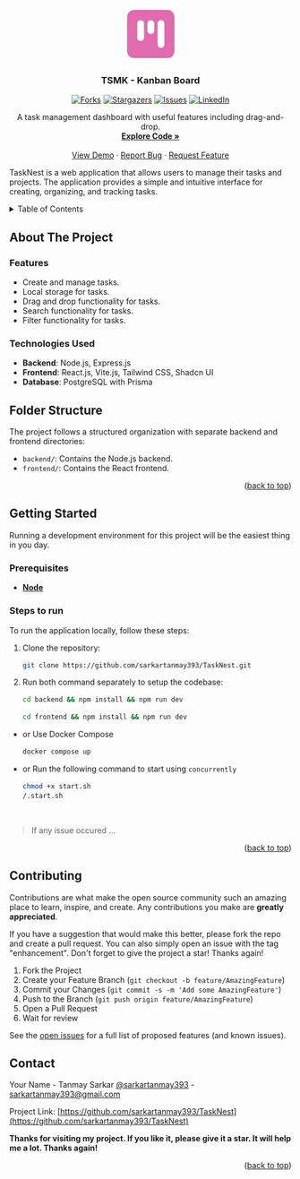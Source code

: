 <a name="readme-top"></a>

<!-- PROJECT LOGO -->
<br />
<div align="center">

  <a href="https://github.com/sarkartanmay393/TaskNest">
    <img src="./frontend/public/logo.png" alt="Logo" width="92" height="92">
  </a>

<h3 align="center">TSMK - Kanban Board</h3>

[![Forks][forks-shield]][forks-url]
[![Stargazers][stars-shield]][stars-url]
[![Issues][issues-shield]][issues-url]
[![LinkedIn][linkedin-shield]][linkedin-url]

<p align="center">
  A task management dashboard with useful features including drag-and-drop.
   <br />
   <a href="https://github.com/sarkartanmay393/TaskNest"><strong>Explore Code »</strong></a>
   <br />
   <br />
   <a href="https://TaskNest.vercel.app" target="_blank" rel="noopener noreferrer" >View Demo</a>
   ·
   <a href="https://github.com/sarkartanmay393/TaskNest/issues">Report Bug</a>
   ·
   <a href="https://github.com/sarkartanmay393/TaskNest/
issues">Request Feature</a>
 </p>
</div>

TaskNest is a web application that allows users to manage their tasks and projects. The application provides a simple and intuitive interface for creating, organizing, and tracking tasks.

<!-- TABLE OF CONTENTS -->
<details>
  <summary>Table of Contents</summary>
  <ol>
    <li>
      <a href="#about-the-project">About The Project</a>
      <ul>
        <li><a href="#features">Feautures</a></li>
      </ul>
      <ul>
        <li><a href="#technologies-i-used">Technologies I Used</a></li>
      </ul>
      <ul>
        <li><a href="#folder-structure">Folder Structure</a></li>
      </ul>
      <ul>
        <li><a href="#screenshots">Screenshots</a></li>
      </ul>
    </li>
    <li>
      <a href="#getting-started">Getting Started</a>
      <ul>
        <li><a href="#prerequisites">Prerequisites</a></li>
        <li><a href="#steps-to-run">Steps to run</a></li>
      </ul>
    </li>
    <li><a href="#contributing">Contributing</a></li>
    <li><a href="#contact">Contact</a></li>
  </ol>
</details>

<!-- ABOUT THE PROJECT -->

## About The Project

### Features

- Create and manage tasks.
- Local storage for tasks.
- Drag and drop functionality for tasks.
- Search functionality for tasks.
- Filter functionality for tasks.

### Technologies Used

- **Backend**: Node.js, Express.js
- **Frontend**: React.js, Vite.js, Tailwind CSS, Shadcn UI
- **Database**: PostgreSQL with Prisma

## Folder Structure

The project follows a structured organization with separate backend and frontend directories:

- `backend/`: Contains the Node.js backend.
- `frontend/`: Contains the React frontend.

<!-- ### Packages I Used

1. "tailwindcss"
2. "vite"
3. "jest"
4. "nodemon"
5. "supertest"
6. "lucid-react"
7. "shadcn/ui" -->


<p align="right">(<a href="#readme-top">back to top</a>)</p>

<!-- GETTING STARTED -->

## Getting Started

Running a development environment for this project will be the easiest thing in you day.

### Prerequisites

- [**Node**](https://nodejs.org/en/)

### Steps to run

To run the application locally, follow these steps:

1. Clone the repository:

   ```bash
   git clone https://github.com/sarkartanmay393/TaskNest.git
   ```

2. Run both command separately to setup the codebase:

   ```bash
   cd backend && npm install && npm run dev
   ```

   ```bash
   cd frontend && npm install && npm run dev
   ```

- or Use Docker Compose

  ```bash
  docker compose up
  ```

- or Run the following command to start using `concurrently`

  ```zsh
  chmod +x start.sh
  /.start.sh
  ```

<br />

> If any issue occured ...

<p align="right">(<a href="#readme-top">back to top</a>)</p>

<!-- CONTRIBUTING -->

## Contributing

Contributions are what make the open source community such an amazing place to learn, inspire, and create. Any contributions you make are **greatly appreciated**.

If you have a suggestion that would make this better, please fork the repo and create a pull request. You can also simply open an issue with the tag "enhancement".
Don't forget to give the project a star! Thanks again!

1. Fork the Project
2. Create your Feature Branch (`git checkout -b feature/AmazingFeature`)
3. Commit your Changes (`git commit -s -m 'Add some AmazingFeature'`)
4. Push to the Branch (`git push origin feature/AmazingFeature`)
5. Open a Pull Request
6. Wait for review

See the [open issues](https://github.com/sarkartanmay393/TaskNest/issues) for a full list of proposed features (and known issues).

<!-- CONTACT -->

## Contact

Your Name - Tanmay Sarkar [@sarkartanmay393](https://twitter.com/sarkartanmay393) - [sarkartanmay393@gmail.com](mailto:sarkartanmay393@gmail.com)

Project Link: [https://github.com/sarkartanmay393/TaskNest](https://github.com/sarkartanmay393/TaskNest)

**Thanks for visiting my project. If you like it, please give it a star. It will help me a lot. Thanks again!**

<p align="right">(<a href="#readme-top">back to top</a>)</p>

<!-- MARKDOWN LINKS & IMAGES -->
<!-- https://www.markdownguide.org/basic-syntax/#reference-style-links -->

[forks-shield]: https://img.shields.io/github/forks/sarkartanmay393/CryptoConvert.svg?style=for-the-badge
[forks-url]: https://github.com/sarkartanmay393/TaskNest/network/members
[stars-shield]: https://img.shields.io/github/stars/sarkartanmay393/CryptoConvert.svg?style=for-the-badge
[stars-url]: https://github.com/sarkartanmay393/TaskNest/stargazers
[issues-shield]: https://img.shields.io/github/issues/sarkartanmay393/CryptoConvert.svg?style=for-the-badge
[issues-url]: https://github.com/sarkartanmay393/TaskNest/issues
[linkedin-shield]: https://img.shields.io/badge/-LinkedIn-black.svg?style=for-the-badge&logo=linkedin&colorB=555
[linkedin-url]: https://linkedin.com/in/tanmaysrkr
[React.dev]: https://img.shields.io/badge/React-2496ed?style=for-the-badge&logo=react&logoColor=white
[React-url]: https://www.docker.com/
[Express.com]: https://img.shields.io/badge/Express-2496ed?style=for-the-badge&logo=express&logoColor=white
[Express-url]: https://www.docker.com/
[Node.com]: https://img.shields.io/badge/Nodejs-2496ed?style=for-the-badge&logo=nodejs&logoColor=white
[Node-url]: https://www.docker.com/
